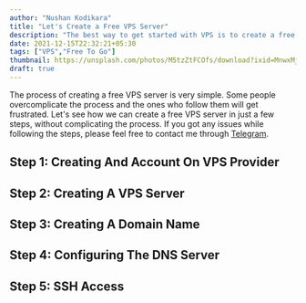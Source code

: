 ```yaml
---
author: "Nushan Kodikara"
title: "Let's Create a Free VPS Server"
description: "The best way to get started with VPS is to create a free VPS server. This article will help you to through the journey."
date: 2021-12-15T22:32:21+05:30
tags: ["VPS","Free To Go"]
thumbnail: https://unsplash.com/photos/M5tzZtFCOfs/download?ixid=MnwxMjA3fDB8MXxzZWFyY2h8MXx8c2VydmVyfHwwfHx8fDE2Mzk1NjQ4NTg&force=true&w=640
draft: true
---
```


The process of creating a free VPS server is very simple. Some people overcomplicate the process and the ones who follow them will get frustrated. Let's see how we can create a free VPS server in just a few steps, without complicating the process. If you got any issues while following the steps, please feel free to contact me through [Telegram](https://t.me/+FtAyOh8JBWg4OGU1).

## Step 1: Creating And Account On VPS Provider

## Step 2: Creating A VPS Server

## Step 3: Creating A Domain Name

## Step 4: Configuring The DNS Server

## Step 5: SSH Access